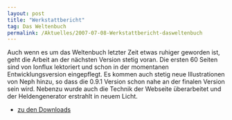 ```yaml
---
layout: post
title: "Werkstattbericht"
tag: Das Weltenbuch
permalink: /Aktuelles/2007-07-08-Werkstattbericht-dasweltenbuch
---
```


Auch wenn es um das Weltenbuch letzter Zeit etwas ruhiger geworden ist, geht die Arbeit an der nächsten Version stetig voran. Die ersten 60 Seiten sind von Ionflux lektoriert und schon in der momentanen Entwicklungsversion eingepflegt. Es kommen auch stetig neue Illustrationen von Neph hinzu, so dass die 0.9.1 Version schon nahe an der finalen Version sein wird. Nebenzu wurde auch die Technik der Webseite überarbeitet und der Heldengenerator erstrahlt in neuem Licht.

- [zu den Downloads](https://dasweltenbuch.jcgames.de/Publikationen/)
